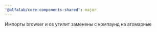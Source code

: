 ```yaml
---
'@alfalab/core-components-shared': major
---
```


Импорты browser и os утилит заменены с компаунд на атомарные
